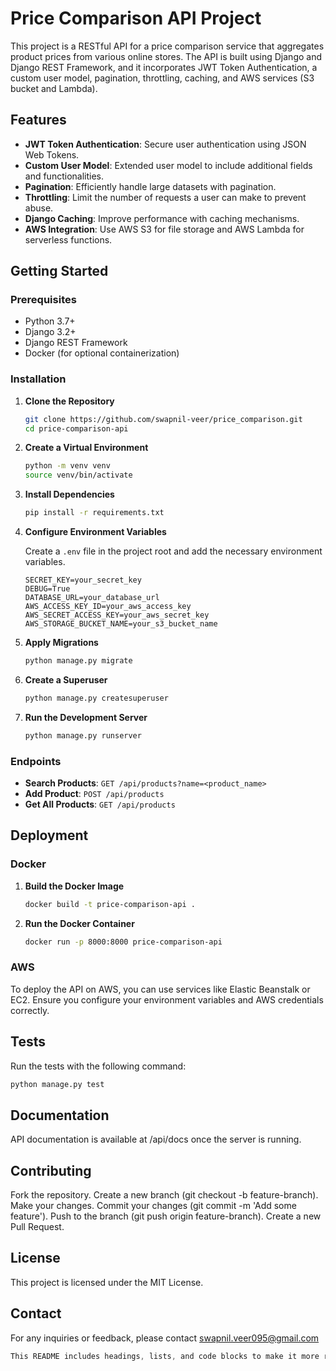 # Price Comparison API Project

This project is a RESTful API for a price comparison service that aggregates product prices from various online stores. The API is built using Django and Django REST Framework, and it incorporates JWT Token Authentication, a custom user model, pagination, throttling, caching, and AWS services (S3 bucket and Lambda).

## Features

- **JWT Token Authentication**: Secure user authentication using JSON Web Tokens.
- **Custom User Model**: Extended user model to include additional fields and functionalities.
- **Pagination**: Efficiently handle large datasets with pagination.
- **Throttling**: Limit the number of requests a user can make to prevent abuse.
- **Django Caching**: Improve performance with caching mechanisms.
- **AWS Integration**: Use AWS S3 for file storage and AWS Lambda for serverless functions.

## Getting Started

### Prerequisites

- Python 3.7+
- Django 3.2+
- Django REST Framework
- Docker (for optional containerization)

### Installation

1. **Clone the Repository**

    ```bash
    git clone https://github.com/swapnil-veer/price_comparison.git
    cd price-comparison-api
    ```

2. **Create a Virtual Environment**

    ```bash
    python -m venv venv
    source venv/bin/activate
    ```

3. **Install Dependencies**

    ```bash
    pip install -r requirements.txt
    ```

4. **Configure Environment Variables**

    Create a `.env` file in the project root and add the necessary environment variables.

    ```env
    SECRET_KEY=your_secret_key
    DEBUG=True
    DATABASE_URL=your_database_url
    AWS_ACCESS_KEY_ID=your_aws_access_key
    AWS_SECRET_ACCESS_KEY=your_aws_secret_key
    AWS_STORAGE_BUCKET_NAME=your_s3_bucket_name
    ```

5. **Apply Migrations**

    ```bash
    python manage.py migrate
    ```

6. **Create a Superuser**

    ```bash
    python manage.py createsuperuser
    ```

7. **Run the Development Server**

    ```bash
    python manage.py runserver
    ```

### Endpoints

- **Search Products**: `GET /api/products?name=<product_name>`
- **Add Product**: `POST /api/products`
- **Get All Products**: `GET /api/products`


## Deployment

### Docker

1. **Build the Docker Image**

    ```bash
    docker build -t price-comparison-api .
    ```

2. **Run the Docker Container**

    ```bash
    docker run -p 8000:8000 price-comparison-api
    ```

### AWS

To deploy the API on AWS, you can use services like Elastic Beanstalk or EC2. Ensure you configure your environment variables and AWS credentials correctly.

## Tests

Run the tests with the following command:

```bash
python manage.py test
```

## Documentation

API documentation is available at /api/docs once the server is running.

## Contributing
Fork the repository.
Create a new branch (git checkout -b feature-branch).
Make your changes.
Commit your changes (git commit -m 'Add some feature').
Push to the branch (git push origin feature-branch).
Create a new Pull Request.

## License
This project is licensed under the MIT License.

## Contact
For any inquiries or feedback, please contact swapnil.veer095@gmail.com

```css
This README includes headings, lists, and code blocks to make it more readable and organized
```
